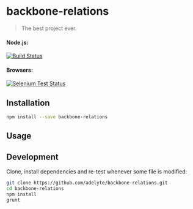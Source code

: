 # backbone-relations

> The best project ever.

#### Node.js:
[![Build Status](https://travis-ci.org//backbone-relations.png)](https://travis-ci.org//backbone-relations)

#### Browsers:
[![Selenium Test Status](https://saucelabs.com/browser-matrix/_backbone-relations.svg)](https://saucelabs.com/u/_backbone-relations)


## Installation

```sh
npm install --save backbone-relations
```

## Usage

## Development

Clone, install dependencies and re-test whenever some file is modified:

```sh
git clone https://github.com/adelyte/backbone-relations.git
cd backbone-relations
npm install
grunt
```
